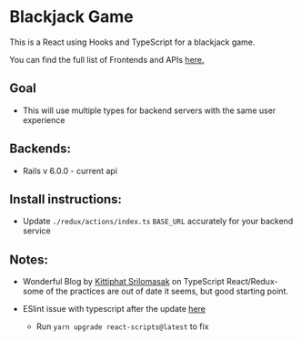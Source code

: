 # Blackjack Game
This is a React using Hooks and TypeScript for a blackjack game. 

You can find the full list of Frontends and APIs [here.](https://github.com/wley3337/blackjack-game) 
## Goal

* This will use multiple types for backend servers with the same user experience


## Backends:

* Rails v 6.0.0 - current api

## Install instructions:
   * Update `./redux/actions/index.ts` `BASE_URL` accurately for your backend service

## Notes:
   * Wonderful Blog by [Kittiphat Srilomasak](https://medium.com/@peatiscoding/typescripts-with-redux-redux-thunk-recipe-fcce4ffca405) on TypeScript React/Redux- some of the practices are out of date it seems, but good starting point. 

   * ESlint issue with typescript after the update [here](https://github.com/facebook/create-react-app/issues/7709) 
        * Run `yarn upgrade react-scripts@latest` to fix
